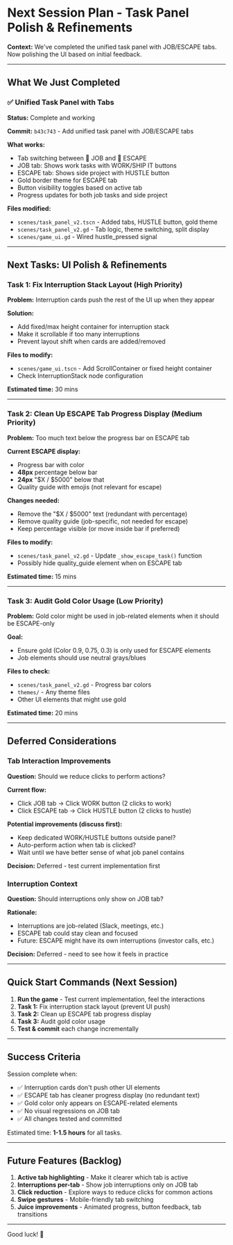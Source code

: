 # Next Session Plan - Task Panel Polish & Refinements

**Context:** We've completed the unified task panel with JOB/ESCAPE tabs. Now polishing the UI based on initial feedback.

---

## What We Just Completed

### ✅ Unified Task Panel with Tabs
**Status:** Complete and working

**Commit:** `b43c743` - Add unified task panel with JOB/ESCAPE tabs

**What works:**
- Tab switching between 💼 JOB and 🚀 ESCAPE
- JOB tab: Shows work tasks with WORK/SHIP IT buttons
- ESCAPE tab: Shows side project with HUSTLE button
- Gold border theme for ESCAPE tab
- Button visibility toggles based on active tab
- Progress updates for both job tasks and side project

**Files modified:**
- `scenes/task_panel_v2.tscn` - Added tabs, HUSTLE button, gold theme
- `scenes/task_panel_v2.gd` - Tab logic, theme switching, split display
- `scenes/game_ui.gd` - Wired hustle_pressed signal

---

## Next Tasks: UI Polish & Refinements

### Task 1: Fix Interruption Stack Layout (High Priority)
**Problem:** Interruption cards push the rest of the UI up when they appear

**Solution:**
- Add fixed/max height container for interruption stack
- Make it scrollable if too many interruptions
- Prevent layout shift when cards are added/removed

**Files to modify:**
- `scenes/game_ui.tscn` - Add ScrollContainer or fixed height container
- Check InterruptionStack node configuration

**Estimated time:** 30 mins

---

### Task 2: Clean Up ESCAPE Tab Progress Display (Medium Priority)
**Problem:** Too much text below the progress bar on ESCAPE tab

**Current ESCAPE display:**
- Progress bar with color
- **48px** percentage below bar
- **24px** "$X / $5000" below that
- Quality guide with emojis (not relevant for escape)

**Changes needed:**
- Remove the "$X / $5000" text (redundant with percentage)
- Remove quality guide (job-specific, not needed for escape)
- Keep percentage visible (or move inside bar if preferred)

**Files to modify:**
- `scenes/task_panel_v2.gd` - Update `_show_escape_task()` function
- Possibly hide quality_guide element when on ESCAPE tab

**Estimated time:** 15 mins

---

### Task 3: Audit Gold Color Usage (Low Priority)
**Problem:** Gold color might be used in job-related elements when it should be ESCAPE-only

**Goal:**
- Ensure gold (Color 0.9, 0.75, 0.3) is only used for ESCAPE elements
- Job elements should use neutral grays/blues

**Files to check:**
- `scenes/task_panel_v2.gd` - Progress bar colors
- `themes/` - Any theme files
- Other UI elements that might use gold

**Estimated time:** 20 mins

---

## Deferred Considerations

### Tab Interaction Improvements
**Question:** Should we reduce clicks to perform actions?

**Current flow:**
- Click JOB tab → Click WORK button (2 clicks to work)
- Click ESCAPE tab → Click HUSTLE button (2 clicks to hustle)

**Potential improvements (discuss first):**
- Keep dedicated WORK/HUSTLE buttons outside panel?
- Auto-perform action when tab is clicked?
- Wait until we have better sense of what job panel contains

**Decision:** Deferred - test current implementation first

### Interruption Context
**Question:** Should interruptions only show on JOB tab?

**Rationale:**
- Interruptions are job-related (Slack, meetings, etc.)
- ESCAPE tab could stay clean and focused
- Future: ESCAPE might have its own interruptions (investor calls, etc.)

**Decision:** Deferred - need to see how it feels in practice

---

## Quick Start Commands (Next Session)

1. **Run the game** - Test current implementation, feel the interactions
2. **Task 1:** Fix interruption stack layout (prevent UI push)
3. **Task 2:** Clean up ESCAPE tab progress display
4. **Task 3:** Audit gold color usage
5. **Test & commit** each change incrementally

---

## Success Criteria

Session complete when:
- ✅ Interruption cards don't push other UI elements
- ✅ ESCAPE tab has cleaner progress display (no redundant text)
- ✅ Gold color only appears on ESCAPE-related elements
- ✅ No visual regressions on JOB tab
- ✅ All changes tested and committed

Estimated time: **1-1.5 hours** for all tasks.

---

## Future Features (Backlog)

1. **Active tab highlighting** - Make it clearer which tab is active
2. **Interruptions per-tab** - Show job interruptions only on JOB tab
3. **Click reduction** - Explore ways to reduce clicks for common actions
4. **Swipe gestures** - Mobile-friendly tab switching
5. **Juice improvements** - Animated progress, button feedback, tab transitions

---

Good luck! 🎨
